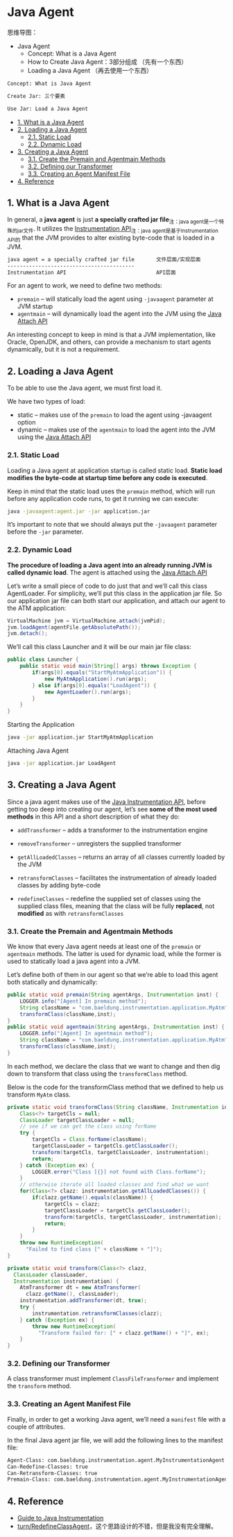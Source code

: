 # Java Agent

思维导图：

- Java Agent
  - Concept: What is a Java Agent
  - How to Create Java Agent：3部分组成 （先有一个东西）
  - Loading a Java Agent （再去使用一个东西）

```txt
Concept: What is Java Agent

Create Jar: 三个要素

Use Jar: Load a Java Agent
```

<!-- TOC -->

- [1. What is a Java Agent](#1-what-is-a-java-agent)
- [2. Loading a Java Agent](#2-loading-a-java-agent)
  - [2.1. Static Load](#21-static-load)
  - [2.2. Dynamic Load](#22-dynamic-load)
- [3. Creating a Java Agent](#3-creating-a-java-agent)
  - [3.1. Create the Premain and Agentmain Methods](#31-create-the-premain-and-agentmain-methods)
  - [3.2. Defining our Transformer](#32-defining-our-transformer)
  - [3.3. Creating an Agent Manifest File](#33-creating-an-agent-manifest-file)
- [4. Reference](#4-reference)

<!-- /TOC -->

## 1. What is a Java Agent

In general, a **java agent** is just **a specially crafted jar file**<sub>注：java agent是一个特殊的jar文件</sub>. It utilizes the [Instrumentation API](API/Java_Instrumentation_API)<sub>注：java agent是基于Instrumentation API的</sub> that the JVM provides to alter existing byte-code that is loaded in a JVM.

```txt
java agent = a specially crafted jar file       文件层面/实现层面
-----------------------------------------
Instrumentation API                             API层面
```

For an agent to work, we need to define two methods:

- `premain` – will statically load the agent using `-javaagent` parameter at JVM startup
- `agentmain` – will dynamically load the agent into the JVM using the [Java Attach API](API/Java_Attach_API)

An interesting concept to keep in mind is that a JVM implementation, like Oracle, OpenJDK, and others, can provide a mechanism to start agents dynamically, but it is not a requirement.

## 2. Loading a Java Agent

To be able to use the Java agent, we must first load it.

We have two types of load:

- static – makes use of the `premain` to load the agent using -javaagent option
- dynamic – makes use of the `agentmain` to load the agent into the JVM using the [Java Attach API](API/Java_Attach_API)

### 2.1. Static Load

Loading a Java agent at application startup is called static load. **Static load modifies the byte-code at startup time before any code is executed**.

Keep in mind that the static load uses the `premain` method, which will run before any application code runs, to get it running we can execute:

```bash
java -javaagent:agent.jar -jar application.jar
```

It’s important to note that we should always put the `-javaagent` parameter before the `-jar` parameter.

### 2.2. Dynamic Load

**The procedure of loading a Java agent into an already running JVM is called dynamic load**. The agent is attached using the [Java Attach API](API/Java_Attach_API)

Let’s write a small piece of code to do just that and we’ll call this class AgentLoader. For simplicity, we’ll put this class in the application jar file. So our application jar file can both start our application, and attach our agent to the ATM application:

```java
VirtualMachine jvm = VirtualMachine.attach(jvmPid);
jvm.loadAgent(agentFile.getAbsolutePath());
jvm.detach();
```

We’ll call this class Launcher and it will be our main jar file class:

```java
public class Launcher {
    public static void main(String[] args) throws Exception {
        if(args[0].equals("StartMyAtmApplication")) {
            new MyAtmApplication().run(args);
        } else if(args[0].equals("LoadAgent")) {
            new AgentLoader().run(args);
        }
    }
}
```

Starting the Application

```bash
java -jar application.jar StartMyAtmApplication
```

Attaching Java Agent

```bash
java -jar application.jar LoadAgent
```

## 3. Creating a Java Agent

Since a java agent makes use of the [Java Instrumentation API](API/Java_Instrumentation_API/java.lang.instrument.md), before getting too deep into creating our agent, let’s see **some of the most used methods** in this API and a short description of what they do:

- `addTransformer` – adds a transformer to the instrumentation engine
- `removeTransformer` – unregisters the supplied transformer

- `getAllLoadedClasses` – returns an array of all classes currently loaded by the JVM
- `retransformClasses` – facilitates the instrumentation of already loaded classes by adding byte-code
- `redefineClasses` – redefine the supplied set of classes using the supplied class files, meaning that the class will be fully **replaced**, not **modified** as with `retransformClasses`

### 3.1. Create the Premain and Agentmain Methods

We know that every Java agent needs at least one of the `premain` or `agentmain` methods. The latter is used for dynamic load, while the former is used to statically load a java agent into a JVM.

Let’s define both of them in our agent so that we’re able to load this agent both statically and dynamically:

```java
public static void premain(String agentArgs, Instrumentation inst) {
    LOGGER.info("[Agent] In premain method");
    String className = "com.baeldung.instrumentation.application.MyAtm";
    transformClass(className,inst);
}
public static void agentmain(String agentArgs, Instrumentation inst) {
    LOGGER.info("[Agent] In agentmain method");
    String className = "com.baeldung.instrumentation.application.MyAtm";
    transformClass(className,inst);
}
```

In each method, we declare the class that we want to change and then dig down to transform that class using the `transformClass` method.

Below is the code for the transformClass method that we defined to help us transform `MyAtm` class.

```java
private static void transformClass(String className, Instrumentation instrumentation) {
    Class<?> targetCls = null;
    ClassLoader targetClassLoader = null;
    // see if we can get the class using forName
    try {
        targetCls = Class.forName(className);
        targetClassLoader = targetCls.getClassLoader();
        transform(targetCls, targetClassLoader, instrumentation);
        return;
    } catch (Exception ex) {
        LOGGER.error("Class [{}] not found with Class.forName");
    }
    // otherwise iterate all loaded classes and find what we want
    for(Class<?> clazz: instrumentation.getAllLoadedClasses()) {
        if(clazz.getName().equals(className)) {
            targetCls = clazz;
            targetClassLoader = targetCls.getClassLoader();
            transform(targetCls, targetClassLoader, instrumentation);
            return;
        }
    }
    throw new RuntimeException(
      "Failed to find class [" + className + "]");
}

private static void transform(Class<?> clazz, 
  ClassLoader classLoader,
  Instrumentation instrumentation) {
    AtmTransformer dt = new AtmTransformer(
      clazz.getName(), classLoader);
    instrumentation.addTransformer(dt, true);
    try {
        instrumentation.retransformClasses(clazz);
    } catch (Exception ex) {
        throw new RuntimeException(
          "Transform failed for: [" + clazz.getName() + "]", ex);
    }
}
```

### 3.2. Defining our Transformer

A class transformer must implement `ClassFileTransformer` and implement the `transform` method.

### 3.3. Creating an Agent Manifest File

Finally, in order to get a working Java agent, we’ll need a `manifest` file with a couple of attributes.

In the final Java agent jar file, we will add the following lines to the manifest file:

```txt
Agent-Class: com.baeldung.instrumentation.agent.MyInstrumentationAgent
Can-Redefine-Classes: true
Can-Retransform-Classes: true
Premain-Class: com.baeldung.instrumentation.agent.MyInstrumentationAgent
```

## 4. Reference

- [Guide to Java Instrumentation](https://www.baeldung.com/java-instrumentation)
- [turn/RedefineClassAgent](https://github.com/turn/RedefineClassAgent)，这个思路设计的不错，但是我没有完全理解。
